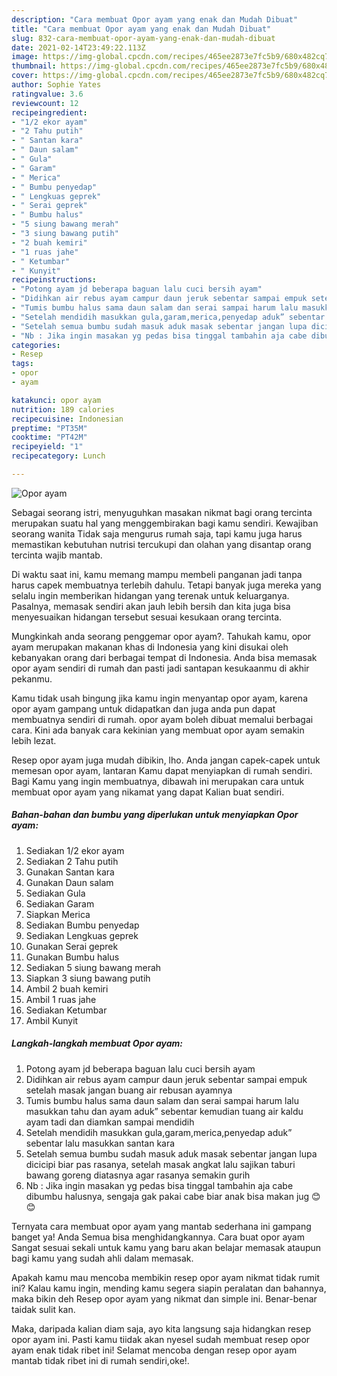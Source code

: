 ```yaml
---
description: "Cara membuat Opor ayam yang enak dan Mudah Dibuat"
title: "Cara membuat Opor ayam yang enak dan Mudah Dibuat"
slug: 832-cara-membuat-opor-ayam-yang-enak-dan-mudah-dibuat
date: 2021-02-14T23:49:22.113Z
image: https://img-global.cpcdn.com/recipes/465ee2873e7fc5b9/680x482cq70/opor-ayam-foto-resep-utama.jpg
thumbnail: https://img-global.cpcdn.com/recipes/465ee2873e7fc5b9/680x482cq70/opor-ayam-foto-resep-utama.jpg
cover: https://img-global.cpcdn.com/recipes/465ee2873e7fc5b9/680x482cq70/opor-ayam-foto-resep-utama.jpg
author: Sophie Yates
ratingvalue: 3.6
reviewcount: 12
recipeingredient:
- "1/2 ekor ayam"
- "2 Tahu putih"
- " Santan kara"
- " Daun salam"
- " Gula"
- " Garam"
- " Merica"
- " Bumbu penyedap"
- " Lengkuas geprek"
- " Serai geprek"
- " Bumbu halus"
- "5 siung bawang merah"
- "3 siung bawang putih"
- "2 buah kemiri"
- "1 ruas jahe"
- " Ketumbar"
- " Kunyit"
recipeinstructions:
- "Potong ayam jd beberapa baguan lalu cuci bersih ayam"
- "Didihkan air rebus ayam campur daun jeruk sebentar sampai empuk setelah masak jangan buang air rebusan ayamnya"
- "Tumis bumbu halus sama daun salam dan serai sampai harum lalu masukkan tahu dan ayam aduk” sebentar kemudian tuang air kaldu ayam tadi dan diamkan sampai mendidih"
- "Setelah mendidih masukkan gula,garam,merica,penyedap aduk” sebentar lalu masukkan santan kara"
- "Setelah semua bumbu sudah masuk aduk masak sebentar jangan lupa dicicipi biar pas rasanya, setelah masak angkat lalu sajikan taburi bawang goreng diatasnya agar rasanya semakin gurih"
- "Nb : Jika ingin masakan yg pedas bisa tinggal tambahin aja cabe dibumbu halusnya, sengaja gak pakai cabe biar anak bisa makan jug 😊😊"
categories:
- Resep
tags:
- opor
- ayam

katakunci: opor ayam 
nutrition: 189 calories
recipecuisine: Indonesian
preptime: "PT35M"
cooktime: "PT42M"
recipeyield: "1"
recipecategory: Lunch

---
```



![Opor ayam](https://img-global.cpcdn.com/recipes/465ee2873e7fc5b9/680x482cq70/opor-ayam-foto-resep-utama.jpg)

Sebagai seorang istri, menyuguhkan masakan nikmat bagi orang tercinta merupakan suatu hal yang menggembirakan bagi kamu sendiri. Kewajiban seorang  wanita Tidak saja mengurus rumah saja, tapi kamu juga harus memastikan kebutuhan nutrisi tercukupi dan olahan yang disantap orang tercinta wajib mantab.

Di waktu  saat ini, kamu memang mampu membeli panganan jadi tanpa harus capek membuatnya terlebih dahulu. Tetapi banyak juga mereka yang selalu ingin memberikan hidangan yang terenak untuk keluarganya. Pasalnya, memasak sendiri akan jauh lebih bersih dan kita juga bisa menyesuaikan hidangan tersebut sesuai kesukaan orang tercinta. 



Mungkinkah anda seorang penggemar opor ayam?. Tahukah kamu, opor ayam merupakan makanan khas di Indonesia yang kini disukai oleh kebanyakan orang dari berbagai tempat di Indonesia. Anda bisa memasak opor ayam sendiri di rumah dan pasti jadi santapan kesukaanmu di akhir pekanmu.

Kamu tidak usah bingung jika kamu ingin menyantap opor ayam, karena opor ayam gampang untuk didapatkan dan juga anda pun dapat membuatnya sendiri di rumah. opor ayam boleh dibuat memalui berbagai cara. Kini ada banyak cara kekinian yang membuat opor ayam semakin lebih lezat.

Resep opor ayam juga mudah dibikin, lho. Anda jangan capek-capek untuk memesan opor ayam, lantaran Kamu dapat menyiapkan di rumah sendiri. Bagi Kamu yang ingin membuatnya, dibawah ini merupakan cara untuk membuat opor ayam yang nikamat yang dapat Kalian buat sendiri.

<!--inarticleads1-->

##### Bahan-bahan dan bumbu yang diperlukan untuk menyiapkan Opor ayam:

1. Sediakan 1/2 ekor ayam
1. Sediakan 2 Tahu putih
1. Gunakan  Santan kara
1. Gunakan  Daun salam
1. Sediakan  Gula
1. Sediakan  Garam
1. Siapkan  Merica
1. Sediakan  Bumbu penyedap
1. Sediakan  Lengkuas geprek
1. Gunakan  Serai geprek
1. Gunakan  Bumbu halus
1. Sediakan 5 siung bawang merah
1. Siapkan 3 siung bawang putih
1. Ambil 2 buah kemiri
1. Ambil 1 ruas jahe
1. Sediakan  Ketumbar
1. Ambil  Kunyit




<!--inarticleads2-->

##### Langkah-langkah membuat Opor ayam:

1. Potong ayam jd beberapa baguan lalu cuci bersih ayam
1. Didihkan air rebus ayam campur daun jeruk sebentar sampai empuk setelah masak jangan buang air rebusan ayamnya
1. Tumis bumbu halus sama daun salam dan serai sampai harum lalu masukkan tahu dan ayam aduk” sebentar kemudian tuang air kaldu ayam tadi dan diamkan sampai mendidih
1. Setelah mendidih masukkan gula,garam,merica,penyedap aduk” sebentar lalu masukkan santan kara
1. Setelah semua bumbu sudah masuk aduk masak sebentar jangan lupa dicicipi biar pas rasanya, setelah masak angkat lalu sajikan taburi bawang goreng diatasnya agar rasanya semakin gurih
1. Nb : Jika ingin masakan yg pedas bisa tinggal tambahin aja cabe dibumbu halusnya, sengaja gak pakai cabe biar anak bisa makan jug 😊😊




Ternyata cara membuat opor ayam yang mantab sederhana ini gampang banget ya! Anda Semua bisa menghidangkannya. Cara buat opor ayam Sangat sesuai sekali untuk kamu yang baru akan belajar memasak ataupun bagi kamu yang sudah ahli dalam memasak.

Apakah kamu mau mencoba membikin resep opor ayam nikmat tidak rumit ini? Kalau kamu ingin, mending kamu segera siapin peralatan dan bahannya, maka bikin deh Resep opor ayam yang nikmat dan simple ini. Benar-benar taidak sulit kan. 

Maka, daripada kalian diam saja, ayo kita langsung saja hidangkan resep opor ayam ini. Pasti kamu tiidak akan nyesel sudah membuat resep opor ayam enak tidak ribet ini! Selamat mencoba dengan resep opor ayam mantab tidak ribet ini di rumah sendiri,oke!.

